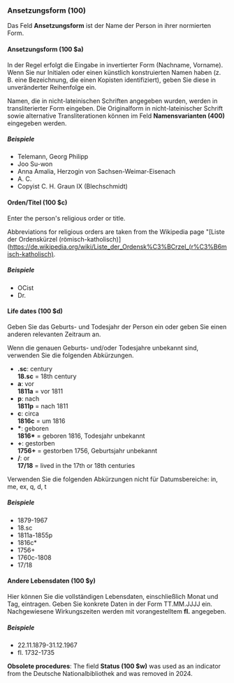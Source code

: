 ### Ansetzungsform (100)

Das Feld **Ansetzungsform** ist der Name der Person in ihrer normierten Form.

#### Ansetzungsform (100 $a)

In der Regel erfolgt die Eingabe in invertierter Form (Nachname, Vorname). Wenn Sie nur Initialen oder einen künstlich konstruierten Namen haben (z. B. eine Bezeichnung, die einen Kopisten identifiziert), geben Sie diese in unveränderter Reihenfolge ein.

Namen, die in nicht-lateinischen Schriften angegeben wurden, werden in transliterierter Form eingeben. Die Originalform in nicht-lateinischer Schrift sowie alternative Transliterationen können im Feld **Namensvarianten (400)** eingegeben werden.

##### Beispiele

- Telemann, Georg Philipp
- Joo Su-won
- Anna Amalia, Herzogin von Sachsen-Weimar-Eisenach
- A. C.
- Copyist C. H. Graun IX (Blechschmidt)

#### Orden/Titel (100 $c)

Enter the person's religious order or title.

Abbreviations for religious orders are taken from the Wikipedia page "\[Liste der Ordenskürzel (römisch-katholisch)\](https://de.wikipedia.org/wiki/Liste_der_Ordensk%C3%BCrzel_(r%C3%B6misch-katholisch).

##### Beispiele

- OCist
- Dr.

#### Life dates (100 $d)

Geben Sie das Geburts- und Todesjahr der Person ein oder geben Sie einen anderen relevanten Zeitraum an.

Wenn die genauen Geburts- und/oder Todesjahre unbekannt sind, verwenden Sie die folgenden Abkürzungen.

- **.sc**: century  
  **18.sc** = 18th century
- **a**: vor  
  **1811a** = vor 1811
- **p**: nach  
  **1811p** = nach 1811
- **c**: circa  
  **1816c** = um 1816
- **\***: geboren  
  **1816\*** = geboren 1816, Todesjahr unbekannt
- **+**: gestorben  
  **1756+** = gestorben 1756, Geburtsjahr unbekannt
- **/**: or  
  **17/18** = lived in the 17th or 18th centuries

Verwenden Sie die folgenden Abkürzungen nicht für Datumsbereiche: in, me, ex, q, d, t

##### Beispiele

- 1879-1967
- 18.sc
- 1811a-1855p
- 1816c\*
- 1756+
- 1760c-1808
- 17/18

#### Andere Lebensdaten (100 $y)

Hier können Sie die vollständigen Lebensdaten, einschließlich Monat und Tag, eintragen. Geben Sie konkrete Daten in der Form TT.MM.JJJJ ein. Nachgewiesene Wirkungszeiten werden mit vorangestelltem **fl.** angegeben.

##### Beispiele

- 22.11.1879-31.12.1967
- fl. 1732-1735

**Obsolete procedures**: The field **Status (100 $w)** was used as an indicator from the Deutsche Nationalbibliothek and was removed in 2024.

